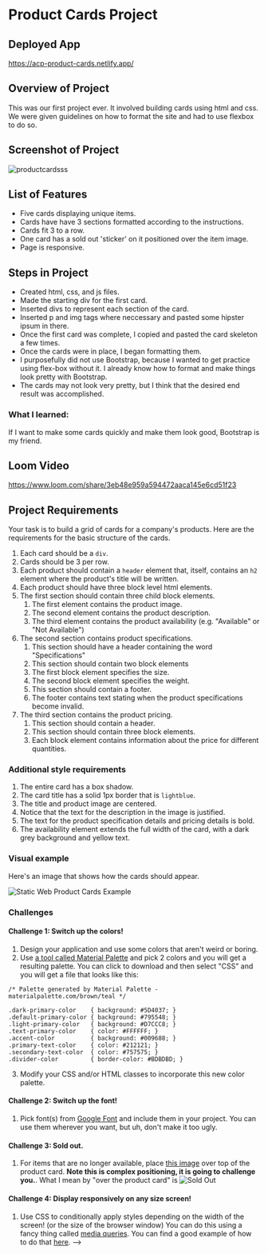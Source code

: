 # Product Cards Project

## Deployed App

https://acp-product-cards.netlify.app/

## Overview of Project

This was our first project ever. It involved building cards using html and css. We were given guidelines on how to format the site and had to use flexbox to do so.

## Screenshot of Project

![productcardsss](https://user-images.githubusercontent.com/70224936/127749967-4e7f25da-9989-403e-a75b-d12cd1b4576b.png)


## List of Features

- Five cards displaying unique items.
- Cards have have 3 sections formatted according to the instructions.
- Cards fit 3 to a row.
- One card has a sold out 'sticker' on it positioned over the item image.
- Page is responsive.

## Steps in Project

- Created html, css, and js files.
- Made the starting div for the first card.
- Inserted divs to represent each section of the card.
- Inserted p and img tags where neccessary and pasted some hipster ipsum in there.
- Once the first card was complete, I copied and pasted the card skeleton a few times.
- Once the cards were in place, I began formatting them.
- I purposefully did not use Bootstrap, because I wanted to get practice using flex-box without it. I already know how to format and make things look pretty with Bootstrap.
- The cards may not look very pretty, but I think that the desired end result was accomplished.

### What I learned:

If I want to make some cards quickly and make them look good, Bootstrap is my friend.

## Loom Video 

https://www.loom.com/share/3eb48e959a594472aaca145e6cd51f23

## Project Requirements

Your task is to build a grid of cards for a company's products. Here are the requirements for the basic structure of the cards.

1. Each card should be a `div`.
1. Cards should be 3 per row.
1. Each product should contain a `header` element that, itself, contains an `h2` element where the product's title will be written.
1. Each product should have three block level html elements.
1. The first section should contain three child block elements.
    1. The first element contains the product image.
    1. The second element contains the product description.
    1. The third element contains the product availability (e.g. "Available" or "Not Available")
1. The second section contains product specifications.
    1. This section should have a header containing the word "Specifications"
    1. This section should contain two block elements
    1. The first block element specifies the size.
    1. The second block element specifies the weight.
    1. This section should contain a footer.
    1. The footer contains text stating when the product specifications become invalid.
1. The third section contains the product pricing.
    1. This section should contain a header.
    1. This section should contain three block elements.
    1. Each block element contains information about the price for different quantities.

### Additional style requirements

1. The entire card has a box shadow.
1. The card title has a solid 1px border that is `lightblue`.
1. The title and product image are centered.
1. Notice that the text for the description in the image is justified.
1. The text for the product specification details and pricing details is bold.
1. The availability element extends the full width of the card, with a dark grey background and yellow text.

### Visual example

Here's an image that shows how the cards should appear.

![Static Web Product Cards Example](https://github.com/nss-nightclass-projects/exercise-vault/blob/master/images/SW_HTML_CSS_exercise.png)


### Challenges

#### Challenge 1: Switch up the colors!
1. Design your application and use some colors that aren't weird or boring.
2. Use [a tool called Material Palette](https://www.materialpalette.com/) and pick 2 colors and you will get a resulting palette. You can click to download and then select "CSS" and you will get a file that looks like this:
```
/* Palette generated by Material Palette - materialpalette.com/brown/teal */

.dark-primary-color    { background: #5D4037; }
.default-primary-color { background: #795548; }
.light-primary-color   { background: #D7CCC8; }
.text-primary-color    { color: #FFFFFF; }
.accent-color          { background: #009688; }
.primary-text-color    { color: #212121; }
.secondary-text-color  { color: #757575; }
.divider-color         { border-color: #BDBDBD; }
```
3. Modify your CSS and/or HTML classes to incorporate this new color palette.

#### Challenge 2: Switch up the font!
1. Pick font(s) from [Google Font](https://fonts.google.com/) and include them in your project. You can use them wherever you want, but uh, don't make it too ugly. 

#### Challenge 3: Sold out.
1. For items that are no longer available, place [this image](https://raw.githubusercontent.com/morecallan/css102-e6/master/images/soldOut.png) over top of the product card. **Note this is complex positioning, it is going to challenge you.**. What I mean by "over the product card" is ![Sold Out](https://raw.githubusercontent.com/morecallan/css102-e6/master/images/CSS102-Mockup.png)

#### Challenge 4: Display responsively on any size screen!
1. Use CSS to conditionally apply styles depending on the width of the screen! (or the size of the browser window) You can do this using a fancy thing called [media queries](https://developer.mozilla.org/en-US/docs/Web/CSS/Media_Queries/Using_media_queries). You can find a good example of how to do that [here](https://css-tricks.com/designing-a-product-page-layout-with-flexbox/#article-header-id-4). -->

